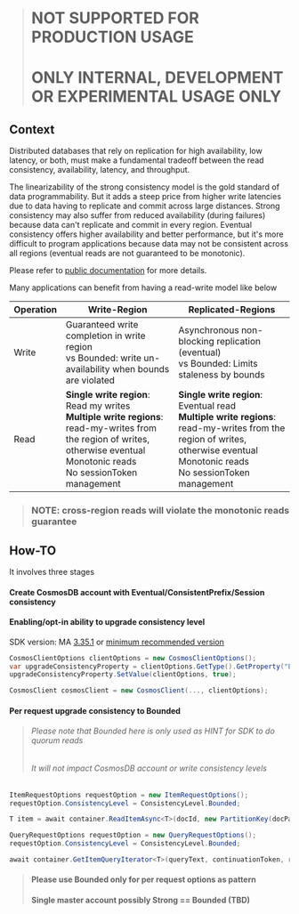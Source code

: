 > # NOT SUPPORTED FOR PRODUCTION USAGE
> # ONLY INTERNAL, DEVELOPMENT OR EXPERIMENTAL USAGE ONLY


## Context
Distributed databases that rely on replication for high availability, low latency, or both, must make a fundamental tradeoff between the read consistency, availability, latency, and throughput. 

The linearizability of the strong consistency model is the gold standard of data programmability. But it adds a steep price from higher write latencies due to data having to replicate and commit across large distances. Strong consistency may also suffer from reduced availability (during failures) because data can't replicate and commit in every region. Eventual consistency offers higher availability and better performance, but it's more difficult to program applications because data may not be consistent across all regions (eventual reads are not guaranteed to be monotonic).


Please refer to [public documentation](https://learn.microsoft.com/en-us/azure/cosmos-db/consistency-levels) for more details.


Many applications can benefit from having a read-write model like below

| Operation | Write-Region | Replicated-Regions |
|---|---|---|
|Write | Guaranteed write completion in write region <br> vs Bounded: write un-availability when bounds are violated | Asynchronous non-blocking replication (eventual) <br> vs Bounded: Limits staleness by bounds  |
|Read |**Single write region**: Read my writes <br> **Multiple write regions**: read-my-writes from the region of writes, otherwise eventual <br> Monotonic reads <br>No sessionToken management| **Single write region**: Eventual read <br> **Multiple write regions**: read-my-writes from the region of writes, otherwise eventual <br> Monotonic reads <br>No sessionToken management |

> ### NOTE: cross-region reads will violate the monotonic reads guarantee


## How-TO
It involves three stages

#### Create CosmosDB account with Eventual/ConsistentPrefix/Session consistency

#### Enabling/opt-in ability to upgrade consistency level 
SDK version: MA [3.35.1](https://github.com/Azure/azure-cosmos-dotnet-v3/blob/master/changelog.md#-3351---2023-06-27) or [minimum recommended version](https://github.com/Azure/azure-cosmos-dotnet-v3/blob/master/changelog.md#-recommended-version)

```C#
CosmosClientOptions clientOptions = new CosmosClientOptions();
var upgradeConsistencyProperty = clientOptions.GetType().GetProperty("EnableUpgradeConsistencyToLocalQuorum", BindingFlags.NonPublic | BindingFlags.Instance);
upgradeConsistencyProperty.SetValue(clientOptions, true);

CosmosClient cosmosClient = new CosmosClient(..., clientOptions);
```

#### Per request upgrade consistency to Bounded 
> ###### Please note that Bounded here is only used as HINT for SDK to do quorum reads 
> ###### It will not impact CosmosDB account or write consistency levels

```C#
ItemRequestOptions requestOption = new ItemRequestOptions();
requestOption.ConsistencyLevel = ConsistencyLevel.Bounded;

T item = await container.ReadItemAsync<T>(docId, new PartitionKey(docPartitionKey), requestOption);
```

```C#
QueryRequestOptions requestOption = new QueryRequestOptions();
requestOption.ConsistencyLevel = ConsistencyLevel.Bounded;

await container.GetItemQueryIterator<T>(queryText, continuationToken, requestOption);
```

> #### Please use Bounded only for per request options as pattern
> #### Single master account possibly Strong == Bounded (**TBD**)